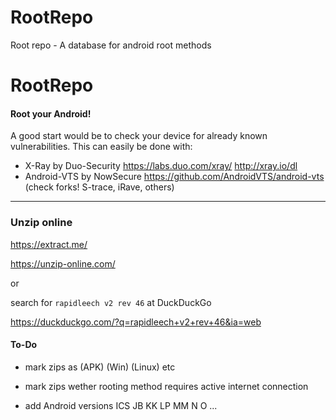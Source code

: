 # RootRepo
Root repo - A database for android root methods

# RootRepo

#### Root your Android!

A good start would be to check your device for already known vulnerabilities. This can easily be done with:

- X-Ray by Duo-Security https://labs.duo.com/xray/ http://xray.io/dl
- Android-VTS by NowSecure https://github.com/AndroidVTS/android-vts
(check forks! S-trace, iRave, others)

--------
### Unzip online

https://extract.me/

https://unzip-online.com/

or

search for `rapidleech v2 rev 46` at DuckDuckGo

https://duckduckgo.com/?q=rapidleech+v2+rev+46&ia=web
 

#### To-Do
- mark zips as (APK) (Win) (Linux) etc
- mark zips wether rooting method requires active internet connection


- add Android versions ICS JB KK LP MM N O ...

